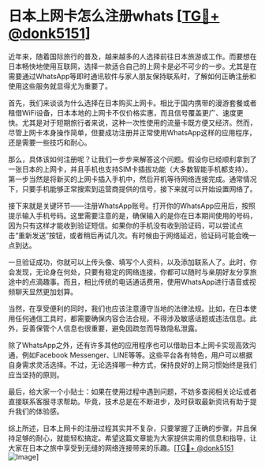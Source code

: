 # 日本上网卡怎么注册whats [[TG💪+ @donk5151](https://t.me/s/donk5151)]

近年来，随着国际旅行的普及，越来越多的人选择前往日本旅游或工作。而要想在日本畅快地使用互联网，选择一款适合自己的上网卡是必不可少的一步。尤其是在需要通过WhatsApp等即时通讯软件与家人朋友保持联系时，了解如何正确注册和使用这些服务就显得尤为重要了。

首先，我们来谈谈为什么选择在日本购买上网卡。相比于国内携带的漫游套餐或者租借WiFi设备，日本本地的上网卡不仅价格实惠，而且信号覆盖更广、速度更快。尤其是对于短期旅行者来说，这种一次性使用的流量卡既方便又经济。然而，尽管上网卡本身操作简单，但要成功注册并正常使用WhatsApp这样的应用程序，还是需要一些技巧和耐心。

那么，具体该如何注册呢？让我们一步步来解答这个问题。假设你已经顺利拿到了一张日本的上网卡，并且手机也支持SIM卡插拔功能（大多数智能手机都支持）。第一步当然是将新买的上网卡插入手机中，然后开机等待网络连接完成。通常情况下，只要手机能够正常搜索到运营商提供的信号，接下来就可以开始设置网络了。

接下来就是关键环节——注册WhatsApp账号。打开你的WhatsApp应用后，按照提示输入手机号码。这里需要注意的是，确保输入的是你在日本期间使用的号码，因为只有这样才能收到验证短信。如果你的手机没有收到验证码，可以尝试点击“重新发送”按钮，或者稍后再试几次。有时候由于网络延迟，验证码可能会晚一点到达。

一旦验证成功，你就可以上传头像、填写个人资料，以及添加联系人了。此时，你会发现，无论身在何处，只要有稳定的网络连接，你都可以随时与亲朋好友分享旅途中的点滴趣事。而且，相比传统的电话通话费用，使用WhatsApp进行语音或视频聊天显然更加划算。

当然，在享受便利的同时，我们也应该注意遵守当地的法律法规。比如，在日本使用任何通信工具时，都需要确保内容合法合规，不得涉及敏感话题或违法信息。此外，妥善保管个人信息也很重要，避免因疏忽而导致隐私泄露。

除了WhatsApp之外，还有许多其他的应用程序也可以借助日本上网卡实现高效沟通，例如Facebook Messenger、LINE等等。这些平台各有特色，用户可以根据自身需求灵活选择。不过，无论选择哪一种方式，保持良好的上网习惯始终是我们应当坚持的原则。

最后，给大家一个小贴士：如果在使用过程中遇到问题，不妨多查阅相关论坛或者直接联系客服寻求帮助。毕竟，技术总是在不断进步，及时获取最新资讯有助于提升我们的体验感。

综上所述，日本上网卡的注册过程其实并不复杂，只要掌握了正确的步骤，并且保持足够的耐心，就能轻松搞定。希望这篇文章能为大家提供实用的信息和指导，让大家在日本之旅中享受到无缝的网络连接带来的乐趣。[[TG💪+ @donk5151](https://t.me/s/donk5151) ![Image](https://i.postimg.cc/rwNCRYN7/Snipaste-2025-04-30-17-27-05.png)]